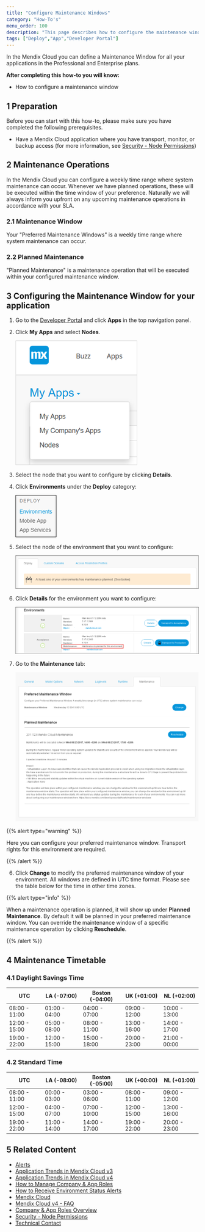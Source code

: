 ```yaml
---
title: "Configure Maintenance Windows"
category: "How-To's"
menu_order: 100
description: "This page describes how to configure the maintenance windows for your node environment."
tags: ["Deploy","App","Developer Portal"]
---
```


In the Mendix Cloud you can define a Maintenance Window for all your applications in the Professional and Enterprise plans.

**After completing this how-to you will know:**

*   How to configure a maintenance window

## 1 Preparation

Before you can start with this how-to, please make sure you have completed the following prerequisites.

*   Have a Mendix Cloud application where you have transport, monitor, or backup access (for more information, see [Security - Node Permissions](/developerportal/settings/node-permissions))

## 2 Maintenance Operations

In the Mendix Cloud you can configure a weekly time range where system maintenance can occur. Whenever we have planned operations, these will be executed within the time window of your preference. Naturally we will always inform you upfront on any upcoming maintenance operations in accordance with your SLA.

### 2.1 Maintenance Window

Your "Preferred Maintenance Windows" is a weekly time range where system maintenance can occur.

### 2.2 Planned Maintenance

"Planned Maintenance" is a maintenance operation that will be executed within your configured maintenance window.

## 3 Configuring the Maintenance Window for your application

1. Go to the [Developer Portal](http://home.mendix.com) and click **Apps** in the top navigation panel.
2. Click **My Apps** and select **Nodes**.

    ![](attachments/general/myapps.png)

3. Select the node that you want to configure by clicking **Details**.
4. Click **Environments** under the **Deploy** category:

    ![](attachments/deploy/deploy-scale.png)    

3. Select the node of the environment that you want to configure:

    ![](attachments/deploy/maintenance1.png)

4. Click **Details** for the environment you want to configure:

    ![](attachments/deploy/maintenance2.png)

5. Go to the **Maintenance** tab:

    ![](attachments/deploy/maintenance.png)

{{% alert type="warning" %}}

Here you can configure your preferred maintenance window. Transport rights for this environment are required. 

{{% /alert %}}

6. Click **Change** to modify the preferred maintenance window of your environment. All windows are defined in UTC time format. Please see the table below for the time in other time zones.

{{% alert type="info" %}}

When a maintenance operation is planned, it will show up under **Planned Maintenance**. By default it will be planned in your preferred maintenance window. You can override the maintenance window of a specific maintenance operation by clicking **Reschedule**.

{{% /alert %}}

## 4 Maintenance Timetable

### 4.1 Daylight Savings Time

| UTC | LA (-07:00) | Boston (-04:00) | UK (+01:00) | NL (+02:00) |
| --- | --- | --- | --- | --- |
| 08:00 - 11:00 | 01:00 - 04:00 | 04:00 - 07:00 | 09:00 - 12:00 | 10:00 - 13:00 |
| 12:00 - 15:00 | 05:00 - 08:00 | 08:00 - 11:00 | 13:00 - 16:00 | 14:00 - 17:00 |
| 19:00 - 22:00 | 12:00 - 15:00 | 15:00 - 18:00 | 20:00 - 23:00 | 21:00 - 00:00 |

### 4.2 Standard Time

| UTC | LA (-08:00) | Boston (-05:00) | UK (+00:00) | NL (+01:00) |
| --- | --- | --- | --- | --- |
| 08:00 - 11:00 | 00:00 - 03:00 | 03:00 - 06:00 | 08:00 - 11:00 | 09:00 - 12:00 |
| 12:00 - 15:00 | 04:00 - 07:00 | 07:00 - 10:00 | 12:00 - 15:00 | 13:00 - 16:00 |
| 19:00 - 22:00 | 11:00 - 14:00 | 14:00 - 17:00 | 19:00 - 22:00 | 20:00 - 23:00 |

## 5 Related Content

* [Alerts](/developerportal/operate/monitoring-application-health)
* [Application Trends in Mendix Cloud v3](/developerportal/operate/trends)
* [Application Trends in Mendix Cloud v4](/developerportal/operate/trends-v4)
* [How to Manage Company & App Roles](/developerportal/general/manage-roles)
* [How to Receive Environment Status Alerts](/developerportal/howto/receive-alerts)
* [Mendix Cloud](/deployment/mendixcloud)
* [Mendix Cloud v4 - FAQ](/deployment/mendixcloud/mxcloudv4)
* [Company & App Roles Overview](/developerportal/general/company-app-roles)
* [Security - Node Permissions](/developerportal/settings/node-permissions) 
* [Technical Contact](/developerportal/general/technical-contact)
